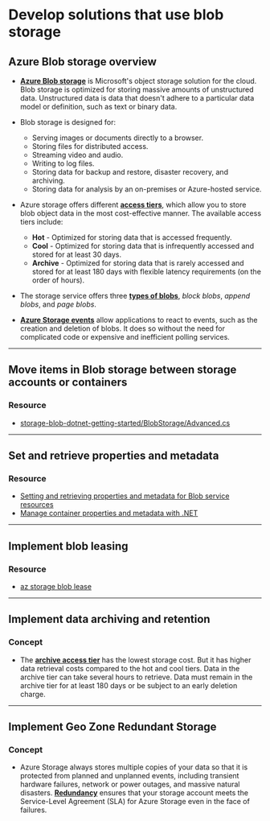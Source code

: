 # Develop solutions that use blob storage

## Azure Blob storage overview

- [**Azure Blob storage**](https://docs.microsoft.com/en-us/azure/storage/blobs/storage-blobs-overview) is Microsoft's object storage solution for the cloud. Blob storage is optimized for storing massive amounts of unstructured data. Unstructured data is data that doesn't adhere to a particular data model or definition, such as text or binary data.

- Blob storage is designed for:
    - Serving images or documents directly to a browser.
    - Storing files for distributed access.
    - Streaming video and audio.
    - Writing to log files.
    - Storing data for backup and restore, disaster recovery, and archiving.
    - Storing data for analysis by an on-premises or Azure-hosted service.

- Azure storage offers different [**access tiers**](https://docs.microsoft.com/en-us/azure/storage/blobs/storage-blob-storage-tiers), which allow you to store blob object data in the most cost-effective manner. The available access tiers include:
    - **Hot** - Optimized for storing data that is accessed frequently.
    - **Cool** - Optimized for storing data that is infrequently accessed and stored for at least 30 days.
    - **Archive** - Optimized for storing data that is rarely accessed and stored for at least 180 days with flexible latency requirements (on the order of hours).
    
- The storage service offers three [**types of blobs**](https://docs.microsoft.com/en-us/rest/api/storageservices/understanding-block-blobs--append-blobs--and-page-blobs), *block blobs*, *append blobs*, and *page blobs*.

- [**Azure Storage events**](https://docs.microsoft.com/en-us/azure/storage/blobs/storage-blob-event-overview) allow applications to react to events, such as the creation and deletion of blobs. It does so without the need for complicated code or expensive and inefficient polling services.

----

## Move items in Blob storage between storage accounts or containers

### Resource

- [storage-blob-dotnet-getting-started/BlobStorage/Advanced.cs](https://github.com/Azure-Samples/storage-blob-dotnet-getting-started/blob/master/BlobStorage/Advanced.cs)

----

## Set and retrieve properties and metadata

### Resource

- [Setting and retrieving properties and metadata for Blob service resources](https://docs.microsoft.com/en-us/rest/api/storageservices/setting-and-retrieving-properties-and-metadata-for-blob-resources)
- [Manage container properties and metadata with .NET](https://docs.microsoft.com/en-us/azure/storage/blobs/storage-blob-container-properties-metadata)

----

## Implement blob leasing

### Resource

- [az storage blob lease](https://docs.microsoft.com/en-us/cli/azure/storage/blob/lease?view=azure-cli-latest)

----

## Implement data archiving and retention

### Concept

- The [**archive access tier**](https://docs.microsoft.com/en-us/azure/storage/blobs/storage-blob-storage-tiers#archive-access-tier) has the lowest storage cost. But it has higher data retrieval costs compared to the hot and cool tiers. Data in the archive tier can take several hours to retrieve. Data must remain in the archive tier for at least 180 days or be subject to an early deletion charge.

----

## Implement Geo Zone Redundant Storage

### Concept

- Azure Storage always stores multiple copies of your data so that it is protected from planned and unplanned events, including transient hardware failures, network or power outages, and massive natural disasters. [**Redundancy**](https://docs.microsoft.com/en-us/azure/storage/common/storage-redundancy) ensures that your storage account meets the Service-Level Agreement (SLA) for Azure Storage even in the face of failures.
